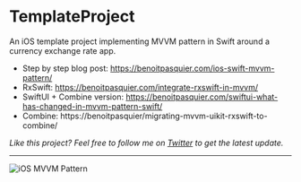 # TemplateProject
An iOS template project implementing MVVM pattern in Swift around a currency exchange rate app.

* Step by step blog post: https://benoitpasquier.com/ios-swift-mvvm-pattern/
* RxSwift: https://benoitpasquier.com/integrate-rxswift-in-mvvm/
* SwiftUI + Combine version: https://benoitpasquier.com/swiftui-what-has-changed-in-mvvm-pattern-swift/
* Combine: https://benoitpasquier/migrating-mvvm-uikit-rxswift-to-combine/

_Like this project? Feel free to follow me on [Twitter](https://twitter.com/benoitpasquier_) to get the latest update._

---

![iOS MVVM Pattern](https://benoitpasquier.com/images/2018/01/ios-swift-mvvm-pattern-sample.png)
